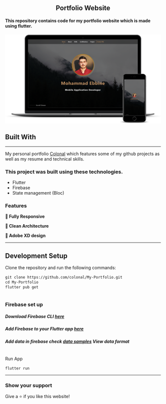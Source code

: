 <h2 align="center">
  Portfolio Website
</h2>

<h4>This repository contains code for my portfolio website which is made using flutter.</h4>

<div align="center">
  <img alt="Demo" src="./screenshot/screenshot.png" />
</div>


## Built With
---

My personal portfolio [Colonal](https://my-profile-64f92.web.app/#/) which features some of my github projects as well as my resume and technical skills.<br/>

### This project was built using these technologies.

- Flutter 
- Firebase
- State management (Bloc)

### Features

**📱 Fully Responsive**

**📖 Clean Architecture**

**🎨 Adobe XD design**

---

## Development Setup
Clone the repository and run the following commands:
```
git clone https://github.com/colonal/My-Portfolio.git
cd My-Portfolio
flutter pub get
```
#
### Firebase set up

##### Download Firebase CLI [here](https://firebase.google.com/docs/cli#setup_update_cli)

##### Add Firebase to your Flutter app [here](https://firebase.google.com/docs/flutter/setup?platform=ios)

##### Add data in firebase check [data samples](https://github.com/colonal/My-Portfolio/tree/main/lib/data%20samples)  View data format
#
Run App
```
flutter run
```
--- 


### Show your support

Give a ⭐ if you like this website!



